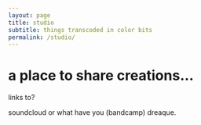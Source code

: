```yaml
---
layout: page
title: studio
subtitle: things transcoded in color bits
permalink: /studio/
---
```


# a place to share creations...

links to?


  soundcloud or what have you (bandcamp)
  dreaque.

  
